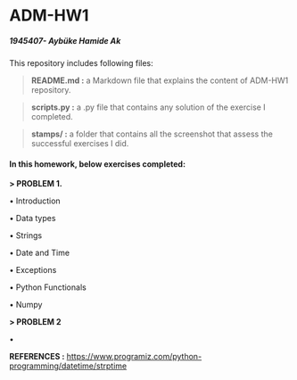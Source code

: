 # ADM-HW1
##### 1945407- Aybüke Hamide Ak

This repository includes following files:

> **README.md :** a Markdown file that explains the content of ADM-HW1 repository.

> **scripts.py :** a .py file that contains any solution of the exercise I completed. 

> **stamps/ :** a folder that contains all the screenshot that assess the successful exercises I did. 

#### In this homework, below exercises completed:

**> PROBLEM 1.**

• Introduction

• Data types

• Strings

• Date and Time

• Exceptions

• Python Functionals

• Numpy

**> PROBLEM 2**

• 

**REFERENCES :**
https://www.programiz.com/python-programming/datetime/strptime


